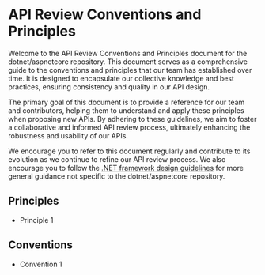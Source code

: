 # API Review Conventions and Principles

Welcome to the API Review Conventions and Principles document for the dotnet/aspnetcore repository. This document serves as a comprehensive guide to the conventions and principles that our team has established over time. It is designed to encapsulate our collective knowledge and best practices, ensuring consistency and quality in our API design.

The primary goal of this document is to provide a reference for our team and contributors, helping them to understand and apply these principles when proposing new APIs. By adhering to these guidelines, we aim to foster a collaborative and informed API review process, ultimately enhancing the robustness and usability of our APIs.

We encourage you to refer to this document regularly and contribute to its evolution as we continue to refine our API review process. We also encourage you to follow the [.NET framework design guidelines](https://learn.microsoft.com/dotnet/standard/design-guidelines/) for more general guidance not specific to the dotnet/aspnetcore repository.

## Principles
- Principle 1

## Conventions
- Convention 1
